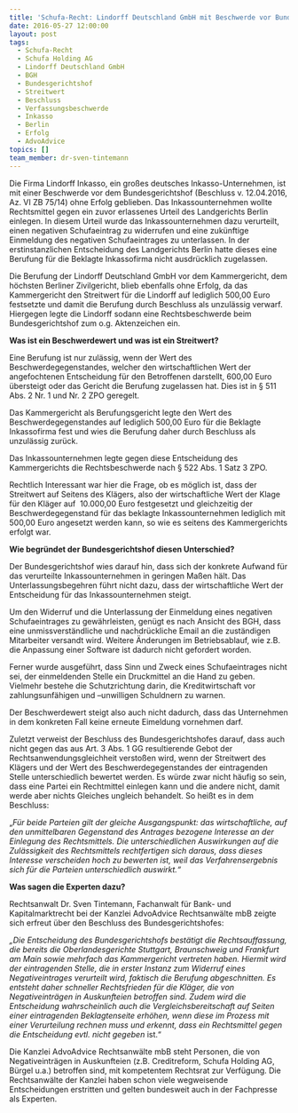 ```yaml
---
title: 'Schufa-Recht: Lindorff Deutschland GmbH mit Beschwerde vor Bundesgerichtshof ohne Erfolg'
date: 2016-05-27 12:00:00
layout: post
tags:
  - Schufa-Recht
  - Schufa Holding AG
  - Lindorff Deutschland GmbH
  - BGH
  - Bundesgerichtshof
  - Streitwert
  - Beschluss
  - Verfassungsbeschwerde
  - Inkasso
  - Berlin
  - Erfolg
  - AdvoAdvice
topics: []
team_member: dr-sven-tintemann
---
```



Die Firma Lindorff Inkasso, ein großes deutsches Inkasso-Unternehmen, ist mit einer Beschwerde vor dem Bundesgerichtshof (Beschluss v. 12.04.2016, Az. VI ZB 75/14) ohne Erfolg geblieben. Das Inkassounternehmen wollte Rechtsmittel gegen ein zuvor erlassenes Urteil des Landgerichts Berlin einlegen. In diesem Urteil wurde das Inkassounternehmen dazu verurteilt, einen negativen Schufaeintrag zu widerrufen und eine zukünftige Einmeldung des negativen Schufaeintrages zu unterlassen. In der erstinstanzlichen Entscheidung des Landgerichts Berlin hatte dieses eine Berufung für die Beklagte Inkassofirma nicht ausdrücklich zugelassen.

Die Berufung der Lindorff Deutschland GmbH vor dem Kammergericht, dem höchsten Berliner Zivilgericht, blieb ebenfalls ohne Erfolg, da das Kammergericht den Streitwert für die Lindorff auf lediglich 500,00 Euro festsetzte und damit die Berufung durch Beschluss als unzulässig verwarf. Hiergegen legte die Lindorff sodann eine Rechtsbeschwerde beim Bundesgerichtshof zum o.g. Aktenzeichen ein.

**Was ist ein Beschwerdewert und was ist ein Streitwert?**

Eine Berufung ist nur zulässig, wenn der Wert des Beschwerdegegenstandes, welcher den wirtschaftlichen Wert der angefochtenen Entscheidung für den Betroffenen darstellt, 600,00 Euro übersteigt oder das Gericht die Berufung zugelassen hat. Dies ist in § 511 Abs. 2 Nr. 1 und Nr. 2 ZPO geregelt.

Das Kammergericht als Berufungsgericht legte den Wert des Beschwerdegegenstandes auf lediglich 500,00 Euro für die Beklagte Inkassofirma fest und wies die Berufung daher durch Beschluss als unzulässig zurück.

Das Inkassounternehmen legte gegen diese Entscheidung des Kammergerichts die Rechtsbeschwerde nach § 522 Abs. 1 Satz 3 ZPO.

Rechtlich Interessant war hier die Frage, ob es möglich ist, dass der Streitwert auf Seitens des Klägers, also der wirtschaftliche Wert der Klage für den Kläger auf  10.000,00 Euro festgesetzt und gleichzeitig der Beschwerdegegenstand für das beklagte Inkassounternehmen lediglich mit 500,00 Euro angesetzt werden kann, so wie es seitens des Kammergerichts erfolgt war.

**Wie begründet der Bundesgerichtshof diesen Unterschied?**

Der Bundesgerichtshof wies darauf hin, dass sich der konkrete Aufwand für das verurteilte Inkassounternehmen in geringen Maßen hält. Das Unterlassungsbegehren führt nicht dazu, dass der wirtschaftliche Wert der Entscheidung für das Inkassounternehmen steigt.

Um den Widerruf und die Unterlassung der Einmeldung eines negativen Schufaeintrages zu gewährleisten, genügt es nach Ansicht des BGH, dass eine unmissverständliche und nachdrückliche Email an die zuständigen Mitarbeiter versandt wird. Weitere Änderungen im Betriebsablauf, wie z.B. die Anpassung einer Software ist dadurch nicht gefordert worden.

Ferner wurde ausgeführt, dass Sinn und Zweck eines Schufaeintrages nicht sei, der einmeldenden Stelle ein Druckmittel an die Hand zu geben. Vielmehr bestehe die Schutzrichtung darin, die Kreditwirtschaft vor zahlungsunfähigen und –unwilligen Schuldnern zu warnen.

Der Beschwerdewert steigt also auch nicht dadurch, dass das Unternehmen in dem konkreten Fall keine erneute Eimeldung vornehmen darf.

Zuletzt verweist der Beschluss des Bundesgerichtshofes darauf, dass auch nicht gegen das aus Art. 3 Abs. 1 GG resultierende Gebot der Rechtsanwendungsgleichheit verstoßen wird, wenn der Streitwert des Klägers und der Wert des Beschwerdegegenstandes der eintragenden Stelle unterschiedlich bewertet werden. Es würde zwar nicht häufig so sein, dass eine Partei ein Rechtmittel einlegen kann und die andere nicht, damit werde aber nichts Gleiches ungleich behandelt. So heißt es in dem Beschluss:

„*Für beide Parteien gilt der gleiche Ausgangspunkt: das wirtschaftliche, auf den unmittelbaren Gegenstand des Antrages bezogene Interesse an der Einlegung des Rechtsmittels. Die unterschiedlichen Auswirkungen auf die Zulässigkeit des Rechtsmittels rechtfertigen sich daraus, dass dieses Interesse verscheiden hoch zu bewerten ist, weil das Verfahrensergebnis sich für die Parteien unterschiedlich auswirkt.“*

**Was sagen die Experten dazu?**

Rechtsanwalt Dr. Sven Tintemann, Fachanwalt für Bank- und Kapitalmarktrecht bei der Kanzlei AdvoAdvice Rechtsanwälte mbB zeigte sich erfreut über den Beschluss des Bundesgerichtshofes:

*„Die Entscheidung des Bundesgerichtshofs bestätigt die Rechtsauffassung, die bereits die Oberlandesgerichte Stuttgart, Braunschweig und Frankfurt am Main sowie mehrfach das Kammergericht vertreten haben. Hiermit wird der eintragenden Stelle, die in erster Instanz zum Widerruf eines Negativeintrages verurteilt wird, faktisch die Berufung abgeschnitten. Es entsteht daher schneller Rechtsfrieden für die Kläger, die von Negativeinträgen in Auskunfteien betroffen sind. Zudem wird die Entscheidung wahrscheinlich auch die Vergleichsbereitschaft auf Seiten einer eintragenden Beklagtenseite erhöhen, wenn diese im Prozess mit einer Verurteilung rechnen muss und erkennt, dass ein Rechtsmittel gegen die Entscheidung evtl. nicht gegeben* ist.“

Die Kanzlei AdvoAdvice Rechtsanwälte mbB steht Personen, die von Negativeinträgen in Auskunfteien (z.B. Creditreform, Schufa Holding AG, Bürgel u.a.) betroffen sind, mit kompetentem Rechtsrat zur Verfügung. Die Rechtsanwälte der Kanzlei haben schon viele wegweisende Entscheidungen erstritten und gelten bundesweit auch in der Fachpresse als Experten.
